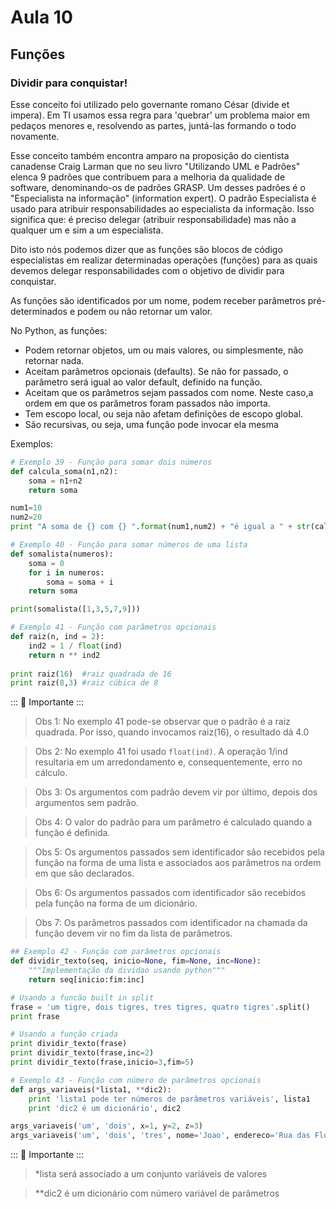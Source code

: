 # Aula 10

## Funções

### Dividir para conquistar! 
Esse conceito foi utilizado pelo governante romano César (divide et impera). Em TI usamos essa regra para 'quebrar' um problema maior em pedaços menores e, resolvendo as partes,   juntá-las formando o todo novamente.

Esse conceito também encontra amparo na proposição do cientista canadense Craig Larman   que no seu livro  "Utilizando UML e Padrões" elenca 9 padrões que contribuem para a melhoria da qualidade de software, denominando-os de padrões GRASP. Um desses padrões  é o "Especialista na informação" (information expert). O padrão Especialista é usado  para atribuir responsabilidades ao especialista da informação. Isso significa que: é preciso delegar (atribuir responsabilidade) mas não a qualquer um e sim a um especialista. 

Dito isto nós podemos dizer que as funções são blocos de código especialistas em realizar determinadas operações (funções) para as quais devemos delegar responsabilidades com o objetivo de dividir para conquistar.

As funções são identificados por um nome, podem receber parâmetros pré-determinados e podem ou não retornar um valor.

No Python, as funções: 
- Podem retornar objetos, um ou mais valores, ou simplesmente, não retornar nada.
- Aceitam parâmetros opcionais (defaults). Se não for passado, o parâmetro será
igual ao valor default, definido na função.
- Aceitam que os parâmetros sejam passados com nome. Neste caso,a ordem em que
os parâmetros foram passados não importa.
- Tem escopo local, ou seja não afetam definições de
escopo global.
- São recursivas, ou seja, uma função pode invocar ela mesma

Exemplos:

```python
# Exemplo 39 - Função para somar dois números 
def calcula_soma(n1,n2):
    soma = n1+n2
    return soma

num1=10
num2=20
print "A soma de {} com {} ".format(num1,num2) + "é igual a " + str(calcula_soma(num1,num2))

```

```python
# Exemplo 40 - Função para somar números de uma lista
def somalista(numeros):
    soma = 0
    for i in numeros:
        soma = soma + i
    return soma

print(somalista([1,3,5,7,9]))
```

```python
# Exemplo 41 - Função com parâmetros opcionais
def raiz(n, ind = 2):
    ind2 = 1 / float(ind)
    return n ** ind2
    
print raiz(16)  #raiz quadrada de 16
print raiz(8,3) #raiz cúbica de 8
```

::: :pushpin: Importante :::

> Obs 1: No exemplo 41 pode-se observar que o padrão é a raiz quadrada. Por isso, quando invocamos raiz(16), o resultado dá 4.0

> Obs 2: No exemplo 41 foi usado `float(ind)`. A operação 1/ind resultaria em um arredondamento e, consequentemente, erro no cálculo.

> Obs 3: Os argumentos com padrão devem vir por último, depois dos argumentos sem
padrão.

> Obs 4: O valor do padrão para um parâmetro é calculado quando a função é definida.

> Obs 5: Os argumentos passados sem identificador são recebidos pela função na forma de
uma lista e associados aos parâmetros na ordem em que são declarados.

> Obs 6: Os argumentos passados com identificador são recebidos pela função na forma de
um dicionário.

> Obs 7: Os parâmetros passados com identificador na chamada da função devem vir no fim da lista de parâmetros.

```python
## Exemplo 42 - Função com parâmetros opcionais
def dividir_texto(seq, inicio=None, fim=None, inc=None):
    """Implementação da dividao usando python"""
    return seq[inicio:fim:inc]

# Usando a funcão built in split
frase = 'um tigre, dois tigres, tres tigres, quatro tigres'.split()
print frase

# Usando a função criada
print dividir_texto(frase)
print dividir_texto(frase,inc=2)
print dividir_texto(frase,inicio=3,fim=5)
```


```python
# Exemplo 43 - Função com número de parâmetros opcionais 
def args_variaveis(*lista1, **dic2):
    print 'lista1 pode ter números de parâmetros variáveis', lista1
    print 'dic2 é um dicionário', dic2

args_variaveis('um', 'dois', x=1, y=2, z=3)
args_variaveis('um', 'dois', 'tres', nome='Joao', endereco='Rua das Flores', complemenmto='Apto 1010')
```

::: :pushpin: Importante :::

>  *lista será associado a um conjunto variáveis de valores

>  **dic2 é um dicionário com número variável de parâmetros




